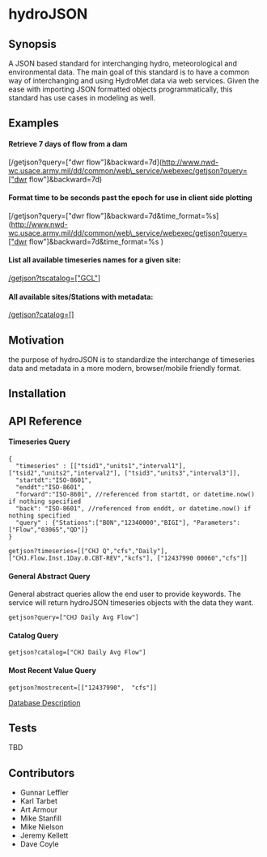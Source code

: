 hydroJSON
=========

## Synopsis
A JSON based standard for interchanging hydro, meteorological and environmental data. The main goal of this standard is to have a common way of interchanging  and using HydroMet data via web services. Given the ease with importing JSON formatted objects programmatically, this standard has use cases in modeling as well.

## Examples

#### Retrieve 7 days of flow from a dam

[/getjson?query=\["dwr flow"\]&backward=7d](http://www.nwd-wc.usace.army.mil/dd/common/web\_service/webexec/getjson?query=["dwr flow"]&backward=7d)

#### Format time to be seconds past the epoch for use in client side plotting

[/getjson?query=\["dwr flow"\]&backward=7d&time\_format=%s](http://www.nwd-wc.usace.army.mil/dd/common/web\_service/webexec/getjson?query=["dwr flow"]&backward=7d&time\_format=%s )


#### List all available timeseries names for a given site:

[/getjson?tscatalog=\["GCL"\]](http://www.nwd-wc.usace.army.mil/dd/common/web\_service/webexec/getjson?tscatalog=["GCL"])

#### All available sites/Stations with metadata:

[/getjson?catalog=\[\]](http://www.nwd-wc.usace.army.mil/dd/common/web\_service/webexec/getjson?catalog=[])


## Motivation

the purpose of hydroJSON is to standardize the interchange of timeseries data and metadata in a more modern, browser/mobile friendly format.

## Installation


## API Reference

#### Timeseries Query

    {
      "timeseries" : [["tsid1","units1","interval1"], ["tsid2","units2","interval2"], ["tsid3","units3","interval3"]],
      "startdt":"ISO-8601",
      "enddt":"ISO-8601",
      "forward":"ISO-8601", //referenced from startdt, or datetime.now() if nothing specified
      "back": "ISO-8601", //referenced from enddt, or datetime.now() if nothing specified
      "query" : {"Stations":["BON","12340000","BIGI"], "Parameters":["Flow","03065","QD"]}
    }
    
    getjson?timeseries=[["CHJ Q","cfs","Daily"], ["CHJ.Flow.Inst.1Day.0.CBT-REV","kcfs"], ["12437990 00060","cfs"]]

#### General Abstract Query

General abstract queries allow the end user to provide keywords. The service will return hydroJSON timeseries objects with the data they want.

`getjson?query=["CHJ Daily Avg Flow"]`

#### Catalog Query

`getjson?catalog=["CHJ Daily Avg Flow"]`

#### Most Recent Value Query

`getjson?mostrecent=[["12437990",  "cfs"]]`

[Database Description](doc/database_structure.md)


## Tests

TBD

## Contributors
* Gunnar Leffler
* Karl Tarbet
* Art Armour
* Mike Stanfill
* Mike Nielson
* Jeremy Kellett
* Dave Coyle
